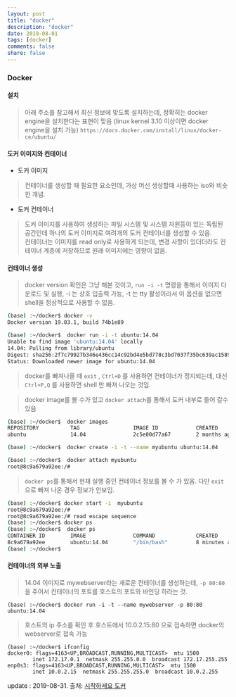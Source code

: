 ```yaml
---
layout: post
title: "docker"
description: "docker"
date: 2019-08-01
tags: [docker]
comments: false
share: false
---
```

### Docker

#### 설치
> 아래 주소를 참고해서 최신 정보에 맞도록 설치하는데, 정확히는 docker engine을 설치한다는 표현이 맞음 (linux kernel 3.10 이상이면 docker engine을 설치 가능)
`https://docs.docker.com/install/linux/docker-ce/ubuntu/`

#### 도커 이미지와 컨테이너
  
  * 도커 이미지
  > 컨테이너를 생성할 때 필요한 요소인데, 가상 머신 생성할때 사용하는 iso와 비슷한 개념.
  * 도커 컨테이너
  > 도커 이미지를 사용하여 생성하는 파일 시스템 및 시스템 자원등이 있는 독립된 공간인데 하나의 도커 이미지로 여려개의 도커 컨테이너를 생성할 수 있음.  
  컨테이너는 이미지를 read only로 사용하게 되는데, 변경 사항이 있더더라도 컨테이너 계층에 저장하므로 원래 이미지에는 영향이 없음.

#### 컨테이너 생성

> docker version 확인은 그냥 해본 것이고, `run -i -t` 명령을 통해서 이미지 다운로드 및 실행, -i 는 상호 입출력 가능, -t 는 tty 활성이라서 이 옵션을 없으면 shell을 정상적으로 사용할 수 없음.

``` bash
(base) :~/docker$ docker -v
Docker version 19.03.1, build 74b1e89

(base) :~/docker$  docker run -i -t ubuntu:14.04
Unable to find image 'ubuntu:14.04' locally
14.04: Pulling from library/ubuntu
Digest: sha256:2f7c79927b346e436cc14c92bd4e5bd778c3bd7037f35bc639ac1589a7acfa90
Status: Downloaded newer image for ubuntu:14.04
```
> docker를 빠져나올 때 `exit` , `Ctrl+D` 를 사용하면 컨테이너가 정지되는데, 대신    `Ctrl+P,Q` 를 사용하면 shell 만 빠져 나오는 것임.  


> docker image를 볼 수가 있고 `docker attach`를 통해서 도커 내부로 들어 갈수 있음

``` bash
(base) :~/docker$  docker images
REPOSITORY          TAG                 IMAGE ID            CREATED             SIZE
ubuntu              14.04               2c5e00d77a67        2 months ago        188MB

(base) :~/docker$  docker create -i -t --name myubuntu ubuntu:14.04

(base) :~/docker$  docker attach myubuntu
root@8c9a679a92ee:/#
```

> `docker ps`를 통해서 현재 실행 중인 컨테이너 정보를 볼 수 가 있음. 다만 `exit`으로 빠져 나온 경우 정보가 안보임.
``` bash
(base) :~/docker$ docker start -i  myubuntu
root@8c9a679a92ee:/#
root@8c9a679a92ee:/# read escape sequence
(base) :~/docker$ docker ps
(base) :~/docker$  docker ps
CONTAINER ID        IMAGE               COMMAND             CREATED             STATUS              PORTS               NAMES
8c9a679a92ee        ubuntu:14.04        "/bin/bash"         8 minutes ago       Up About a minute                       myubuntu
(base) :~/docker$
```

#### 컨테이너의 외부 노출

> 14.04 이미지로 mywebserver라는 새로운 컨테이너를 생성하는데, `-p 80:80` 을 주어서 컨테이너의 포트를 호스트의 포트와 바인딩 하라는 것.

```
(base) :~/docker$ docker run -i -t --name mywebserver -p 80:80 ubuntu:14.04
```
> 호스트의 ip 주소를 확인 후 호스트에서 10.0.2.15:80 으로 접속하면 docker의 webserver로 접속 가능
```
(base) :~/docker$ ifconfig
docker0: flags=4163<UP,BROADCAST,RUNNING,MULTICAST>  mtu 1500
        inet 172.17.0.1  netmask 255.255.0.0  broadcast 172.17.255.255
enp0s3: flags=4163<UP,BROADCAST,RUNNING,MULTICAST>  mtu 1500
        inet 10.0.2.15  netmask 255.255.255.0  broadcast 10.0.2.255
```

update : 2019-08-31. 출처: [시작하세요 도커](https://www.aladin.co.kr/shop/wproduct.aspx?ItemId=106596706)